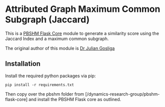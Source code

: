 # Attributed Graph Maximum Common Subgraph (Jaccard)
This is a [PBSHM Flask Core](https://github.com/dynamics-research-group/pbshm-flask-core) module to generate a similarity score using the Jaccard Index and a maximum common subgraph. 

The original author of this module is [Dr Julian Gosliga](https://github.com/jgosliga)

## Installation
Install the required python packages via pip:
```
pip install -r requirements.txt
```

Then copy over the pbshm folder from [/dynamics-research-group/pbshm-flask-core] and install the PBSHM Flask core as outlined.